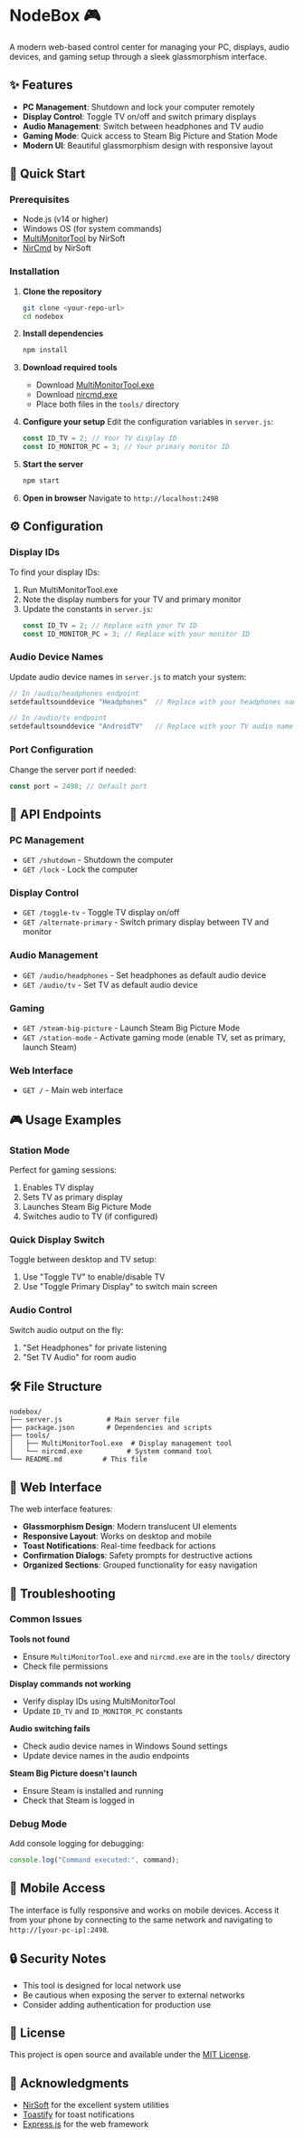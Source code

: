 # NodeBox 🎮

A modern web-based control center for managing your PC, displays, audio devices, and gaming setup through a sleek glassmorphism interface.

## ✨ Features

- **PC Management**: Shutdown and lock your computer remotely
- **Display Control**: Toggle TV on/off and switch primary displays
- **Audio Management**: Switch between headphones and TV audio
- **Gaming Mode**: Quick access to Steam Big Picture and Station Mode
- **Modern UI**: Beautiful glassmorphism design with responsive layout

## 🚀 Quick Start

### Prerequisites

- Node.js (v14 or higher)
- Windows OS (for system commands)
- [MultiMonitorTool](https://www.nirsoft.net/utils/multi_monitor_tool.html) by NirSoft
- [NirCmd](https://www.nirsoft.net/utils/nircmd.html) by NirSoft

### Installation

1. **Clone the repository**

   ```bash
   git clone <your-repo-url>
   cd nodebox
   ```

2. **Install dependencies**

   ```bash
   npm install
   ```

3. **Download required tools**

   - Download [MultiMonitorTool.exe](https://www.nirsoft.net/utils/multi_monitor_tool.html)
   - Download [nircmd.exe](https://www.nirsoft.net/utils/nircmd.html)
   - Place both files in the `tools/` directory

4. **Configure your setup**
   Edit the configuration variables in `server.js`:

   ```javascript
   const ID_TV = 2; // Your TV display ID
   const ID_MONITOR_PC = 3; // Your primary monitor ID
   ```

5. **Start the server**

   ```bash
   npm start
   ```

6. **Open in browser**
   Navigate to `http://localhost:2498`

## ⚙️ Configuration

### Display IDs

To find your display IDs:

1. Run MultiMonitorTool.exe
2. Note the display numbers for your TV and primary monitor
3. Update the constants in `server.js`:
   ```javascript
   const ID_TV = 2; // Replace with your TV ID
   const ID_MONITOR_PC = 3; // Replace with your monitor ID
   ```

### Audio Device Names

Update audio device names in `server.js` to match your system:

```javascript
// In /audio/headphones endpoint
setdefaultsounddevice "Headphones"  // Replace with your headphones name

// In /audio/tv endpoint
setdefaultsounddevice "AndroidTV"   // Replace with your TV audio name
```

### Port Configuration

Change the server port if needed:

```javascript
const port = 2498; // Default port
```

## 🎯 API Endpoints

### PC Management

- `GET /shutdown` - Shutdown the computer
- `GET /lock` - Lock the computer

### Display Control

- `GET /toggle-tv` - Toggle TV display on/off
- `GET /alternate-primary` - Switch primary display between TV and monitor

### Audio Management

- `GET /audio/headphones` - Set headphones as default audio device
- `GET /audio/tv` - Set TV as default audio device

### Gaming

- `GET /steam-big-picture` - Launch Steam Big Picture Mode
- `GET /station-mode` - Activate gaming mode (enable TV, set as primary, launch Steam)

### Web Interface

- `GET /` - Main web interface

## 🎮 Usage Examples

### Station Mode

Perfect for gaming sessions:

1. Enables TV display
2. Sets TV as primary display
3. Launches Steam Big Picture Mode
4. Switches audio to TV (if configured)

### Quick Display Switch

Toggle between desktop and TV setup:

1. Use "Toggle TV" to enable/disable TV
2. Use "Toggle Primary Display" to switch main screen

### Audio Control

Switch audio output on the fly:

1. "Set Headphones" for private listening
2. "Set TV Audio" for room audio

## 🛠️ File Structure

```
nodebox/
├── server.js           # Main server file
├── package.json        # Dependencies and scripts
├── tools/
│   ├── MultiMonitorTool.exe  # Display management tool
│   └── nircmd.exe           # System command tool
└── README.md          # This file
```

## 🎨 Web Interface

The web interface features:

- **Glassmorphism Design**: Modern translucent UI elements
- **Responsive Layout**: Works on desktop and mobile
- **Toast Notifications**: Real-time feedback for actions
- **Confirmation Dialogs**: Safety prompts for destructive actions
- **Organized Sections**: Grouped functionality for easy navigation

## 🔧 Troubleshooting

### Common Issues

**Tools not found**

- Ensure `MultiMonitorTool.exe` and `nircmd.exe` are in the `tools/` directory
- Check file permissions

**Display commands not working**

- Verify display IDs using MultiMonitorTool
- Update `ID_TV` and `ID_MONITOR_PC` constants

**Audio switching fails**

- Check audio device names in Windows Sound settings
- Update device names in the audio endpoints

**Steam Big Picture doesn't launch**

- Ensure Steam is installed and running
- Check that Steam is logged in

### Debug Mode

Add console logging for debugging:

```javascript
console.log("Command executed:", command);
```

## 📱 Mobile Access

The interface is fully responsive and works on mobile devices. Access it from your phone by connecting to the same network and navigating to `http://[your-pc-ip]:2498`.

## 🔒 Security Notes

- This tool is designed for local network use
- Be cautious when exposing the server to external networks
- Consider adding authentication for production use

## 📄 License

This project is open source and available under the [MIT License](LICENSE).

## 🙏 Acknowledgments

- [NirSoft](https://www.nirsoft.net/) for the excellent system utilities
- [Toastify](https://github.com/apvarun/toastify-js) for toast notifications
- [Express.js](https://expressjs.com/) for the web framework
